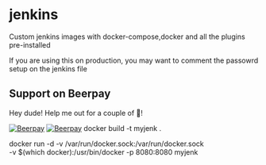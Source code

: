 # jenkins
Custom jenkins images with docker-compose,docker and all the plugins pre-installed

If you are using this on production, you may want to comment the passowrd setup on the jenkins file 

## Support on Beerpay
Hey dude! Help me out for a couple of :beers:!

[![Beerpay](https://beerpay.io/rubiin/jenkins/badge.svg?style=beer-square)](https://beerpay.io/rubiin/jenkins)  [![Beerpay](https://beerpay.io/rubiin/jenkins/make-wish.svg?style=flat-square)](https://beerpay.io/rubiin/jenkins?focus=wish)
docker build -t myjenk .

docker run -d -v /var/run/docker.sock:/var/run/docker.sock \
-v $(which docker):/usr/bin/docker -p 8080:8080 myjenk




